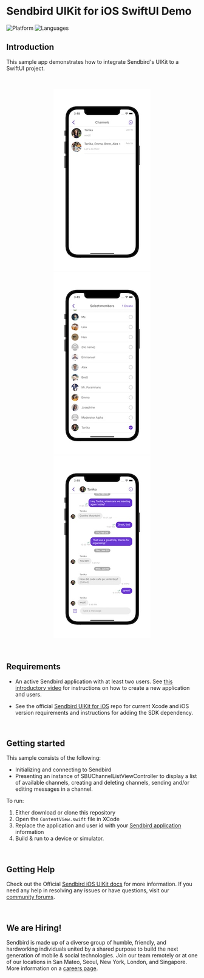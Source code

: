 # Sendbird UIKit for iOS SwiftUI Demo
![Platform](https://img.shields.io/badge/platform-iOS-orange.svg)
![Languages](https://img.shields.io/badge/language-Swift-orange.svg)

## Introduction
This sample app demonstrates how to integrate Sendbird's UIKit to a SwiftUI project.

<br />

<p align="center">
<img src="assets/channel_list.jpg">
<img src="assets/create_channel.jpg">
<img src="assets/group_channel.jpg">
</p>

<br />

## Requirements

* An active Sendbird application with at least two users. See [this introductory video](https://www.youtube.com/watch?v=QCS0eyO2Q3U) for instructions on how to create a new application and users.

* See the official [Sendbird UIKit for iOS](https://github.com/sendbird/sendbird-uikit-ios-sources) repo for current Xcode and iOS version requirements and instructions for adding the SDK dependency.

<br />

## Getting started

This sample consists of the following:

* Initializing and connecting to Sendbird 
* Presenting an instance of SBUChannelListViewController to display a list of available channels, creating and deleting channels, sending and/or editing messages in a channel.

To run:

1. Either download or clone this repository
1. Open the `ContentView.swift` file in XCode
1. Replace the application and user id with your [Sendbird application](https://dashboard.sendbird.com/) information
1. Build & run to a device or simulator.

<br />

## Getting Help
Check out the Official [Sendbird iOS UIKit docs](https://sendbird.com/docs/uikit/v1/ios/guides/authentication?&utm_source=github&utm_medium=referral&utm_campaign=repo&utm_content=sendbird-uikit-swift-sample) for more information. If you need any help in resolving any issues or have questions, visit our [community forums](https://community.sendbird.com/c/sendbird-chat-uikit/34?&utm_source=github&utm_medium=referral&utm_campaign=repo&utm_content=sendbird-uikit-swift-sample).

<br />

## We are Hiring!
Sendbird is made up of a diverse group of humble, friendly, and hardworking individuals united by a shared purpose to build the next generation of mobile & social technologies. Join our team remotely or at one of our locations in San Mateo, Seoul, New York, London, and Singapore. More information on a [careers page](https://sendbird.com/careers?&utm_source=github&utm_medium=referral&utm_campaign=repo&utm_content=sendbird-uikit-swift-sample).